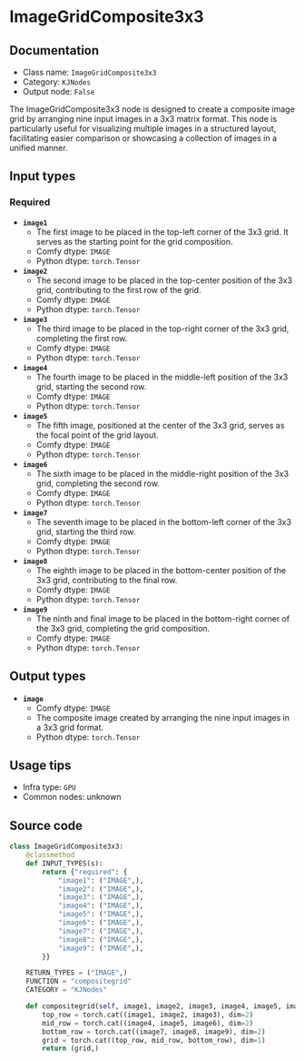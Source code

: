 # ImageGridComposite3x3
## Documentation
- Class name: `ImageGridComposite3x3`
- Category: `KJNodes`
- Output node: `False`

The ImageGridComposite3x3 node is designed to create a composite image grid by arranging nine input images in a 3x3 matrix format. This node is particularly useful for visualizing multiple images in a structured layout, facilitating easier comparison or showcasing a collection of images in a unified manner.
## Input types
### Required
- **`image1`**
    - The first image to be placed in the top-left corner of the 3x3 grid. It serves as the starting point for the grid composition.
    - Comfy dtype: `IMAGE`
    - Python dtype: `torch.Tensor`
- **`image2`**
    - The second image to be placed in the top-center position of the 3x3 grid, contributing to the first row of the grid.
    - Comfy dtype: `IMAGE`
    - Python dtype: `torch.Tensor`
- **`image3`**
    - The third image to be placed in the top-right corner of the 3x3 grid, completing the first row.
    - Comfy dtype: `IMAGE`
    - Python dtype: `torch.Tensor`
- **`image4`**
    - The fourth image to be placed in the middle-left position of the 3x3 grid, starting the second row.
    - Comfy dtype: `IMAGE`
    - Python dtype: `torch.Tensor`
- **`image5`**
    - The fifth image, positioned at the center of the 3x3 grid, serves as the focal point of the grid layout.
    - Comfy dtype: `IMAGE`
    - Python dtype: `torch.Tensor`
- **`image6`**
    - The sixth image to be placed in the middle-right position of the 3x3 grid, completing the second row.
    - Comfy dtype: `IMAGE`
    - Python dtype: `torch.Tensor`
- **`image7`**
    - The seventh image to be placed in the bottom-left corner of the 3x3 grid, starting the third row.
    - Comfy dtype: `IMAGE`
    - Python dtype: `torch.Tensor`
- **`image8`**
    - The eighth image to be placed in the bottom-center position of the 3x3 grid, contributing to the final row.
    - Comfy dtype: `IMAGE`
    - Python dtype: `torch.Tensor`
- **`image9`**
    - The ninth and final image to be placed in the bottom-right corner of the 3x3 grid, completing the grid composition.
    - Comfy dtype: `IMAGE`
    - Python dtype: `torch.Tensor`
## Output types
- **`image`**
    - Comfy dtype: `IMAGE`
    - The composite image created by arranging the nine input images in a 3x3 grid format.
    - Python dtype: `torch.Tensor`
## Usage tips
- Infra type: `GPU`
- Common nodes: unknown


## Source code
```python
class ImageGridComposite3x3:
    @classmethod
    def INPUT_TYPES(s):
        return {"required": {
            "image1": ("IMAGE",),
            "image2": ("IMAGE",),
            "image3": ("IMAGE",),
            "image4": ("IMAGE",),
            "image5": ("IMAGE",),
            "image6": ("IMAGE",),
            "image7": ("IMAGE",),
            "image8": ("IMAGE",),
            "image9": ("IMAGE",),     
        }}

    RETURN_TYPES = ("IMAGE",)
    FUNCTION = "compositegrid"
    CATEGORY = "KJNodes"

    def compositegrid(self, image1, image2, image3, image4, image5, image6, image7, image8, image9):
        top_row = torch.cat((image1, image2, image3), dim=2)
        mid_row = torch.cat((image4, image5, image6), dim=2)
        bottom_row = torch.cat((image7, image8, image9), dim=2)
        grid = torch.cat((top_row, mid_row, bottom_row), dim=1)
        return (grid,)

```
